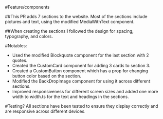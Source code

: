 #Feature/components

##This PR adds 7 sections to the website. Most of the sections include pictures and text, using the modified MediaWithText component.

##When creating the sections I followed the design for spacing, typography, and colors.

#Notables:
- Used the modified Blockquote component for the last section with 2 quotes.
- Created the CustomCard component for adding 3 cards to section 3.
- Created a CustomButton component which has a prop for changing button color based on the section.
- Modified the BackDropImage component for using it across different sections.
- Improved responsiveness for different screen sizes and added one more width to width.ts for the text and headings in the sections.

#Testing?
All sections have been tested to ensure they display correctly and are responsive across different devices.

